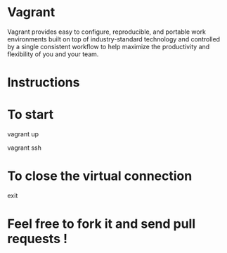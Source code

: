 # Vagrant
Vagrant provides easy to configure, reproducible, and portable work environments built on top of industry-standard technology and controlled by a single consistent workflow to help maximize the productivity and flexibility of you and your team.

# Instructions 

# To start

vagrant up

vagrant ssh

# To close the virtual connection 

exit 

# Feel free to fork it and send pull requests !


